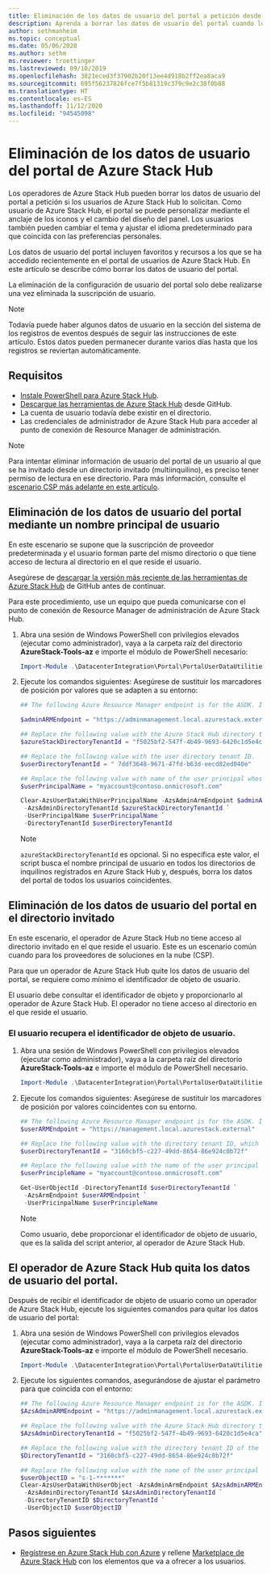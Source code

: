 ```yaml
---
title: Eliminación de los datos de usuario del portal a petición desde Azure Stack Hub
description: Aprenda a borrar los datos de usuario del portal cuando lo soliciten los usuarios de Azure Stack Hub.
author: sethmanheim
ms.topic: conceptual
ms.date: 05/06/2020
ms.author: sethm
ms.reviewer: troettinger
ms.lastreviewed: 09/10/2019
ms.openlocfilehash: 3821eced3f37902b20f13ee4d918b2ff2ea8aca9
ms.sourcegitcommit: 695f56237826fce7f5b81319c379c9e2c38f0b88
ms.translationtype: HT
ms.contentlocale: es-ES
ms.lasthandoff: 11/12/2020
ms.locfileid: "94545098"
---
```

# <a name="clear-portal-user-data-from-azure-stack-hub"></a>Eliminación de los datos de usuario del portal de Azure Stack Hub

Los operadores de Azure Stack Hub pueden borrar los datos de usuario del portal a petición si los usuarios de Azure Stack Hub lo solicitan. Como usuario de Azure Stack Hub, el portal se puede personalizar mediante el anclaje de los iconos y el cambio del diseño del panel. Los usuarios también pueden cambiar el tema y ajustar el idioma predeterminado para que coincida con las preferencias personales.

Los datos de usuario del portal incluyen favoritos y recursos a los que se ha accedido recientemente en el portal de usuarios de Azure Stack Hub. En este artículo se describe cómo borrar los datos de usuario del portal.

La eliminación de la configuración de usuario del portal solo debe realizarse una vez eliminada la suscripción de usuario.

> [!NOTE]
> Todavía puede haber algunos datos de usuario en la sección del sistema de los registros de eventos después de seguir las instrucciones de este artículo. Estos datos pueden permanecer durante varios días hasta que los registros se reviertan automáticamente.

## <a name="requirements"></a>Requisitos

- [Instale PowerShell para Azure Stack Hub](powershell-install-az-module.md).
- [Descargue las herramientas de Azure Stack Hub](azure-stack-powershell-download.md) desde GitHub.
- La cuenta de usuario todavía debe existir en el directorio.
- Las credenciales de administrador de Azure Stack Hub para acceder al punto de conexión de Resource Manager de administración.

> [!NOTE]
> Para intentar eliminar información de usuario del portal de un usuario al que se ha invitado desde un directorio invitado (multiinquilino), es preciso tener permiso de lectura en ese directorio. Para más información, consulte el [escenario CSP más adelante en este artículo](#clear-portal-user-data-in-guest-directory).

## <a name="clear-portal-user-data-using-a-user-principal-name"></a>Eliminación de los datos de usuario del portal mediante un nombre principal de usuario

En este escenario se supone que la suscripción de proveedor predeterminada y el usuario forman parte del mismo directorio o que tiene acceso de lectura al directorio en el que reside el usuario.

Asegúrese de [descargar la versión más reciente de las herramientas de Azure Stack Hub](azure-stack-powershell-download.md) de GitHub antes de continuar.

Para este procedimiento, use un equipo que pueda comunicarse con el punto de conexión de Resource Manager de administración de Azure Stack Hub.

1. Abra una sesión de Windows PowerShell con privilegios elevados (ejecutar como administrador), vaya a la carpeta raíz del directorio **AzureStack-Tools-az** e importe el módulo de PowerShell necesario:

   ```powershell
   Import-Module .\DatacenterIntegration\Portal\PortalUserDataUtilities.psm1
   ```

2. Ejecute los comandos siguientes: Asegúrese de sustituir los marcadores de posición por valores que se adapten a su entorno:

   ```powershell
   ## The following Azure Resource Manager endpoint is for the ASDK. If you are in a multinode environment, contact your operator or service provider to get the endpoint.

   $adminARMEndpoint = "https://adminmanagement.local.azurestack.external"

   ## Replace the following value with the Azure Stack Hub directory tenant ID.
   $azureStackDirectoryTenantId = "f5025bf2-547f-4b49-9693-6420c1d5e4ca"

   ## Replace the following value with the user directory tenant ID.
   $userDirectoryTenantId = " 7ddf3648-9671-47fd-b63d-eecd82ed040e"

   ## Replace the following value with name of the user principal whose portal user data is to be cleared.
   $userPrincipalName = "myaccount@contoso.onmicrosoft.com"

   Clear-AzsUserDataWithUserPrincipalName -AzsAdminArmEndpoint $adminARMEndpoint `
    -AzsAdminDirectoryTenantId $azureStackDirectoryTenantId `
    -UserPrincipalName $userPrincipalName `
    -DirectoryTenantId $userDirectoryTenantId
   ```

   > [!NOTE]
   > `azureStackDirectoryTenantId` es opcional. Si no especifica este valor, el script busca el nombre principal de usuario en todos los directorios de inquilinos registrados en Azure Stack Hub y, después, borra los datos del portal de todos los usuarios coincidentes.

## <a name="clear-portal-user-data-in-guest-directory"></a>Eliminación de los datos de usuario del portal en el directorio invitado

En este escenario, el operador de Azure Stack Hub no tiene acceso al directorio invitado en el que reside el usuario. Este es un escenario común cuando para los proveedores de soluciones en la nube (CSP).

Para que un operador de Azure Stack Hub quite los datos de usuario del portal, se requiere como mínimo el identificador de objeto de usuario.

El usuario debe consultar el identificador de objeto y proporcionarlo al operador de Azure Stack Hub. El operador no tiene acceso al directorio en el que reside el usuario.

### <a name="user-retrieves-the-user-object-id"></a>El usuario recupera el identificador de objeto de usuario.

1. Abra una sesión de Windows PowerShell con privilegios elevados (ejecutar como administrador), vaya a la carpeta raíz del directorio **AzureStack-Tools-az** e importe el módulo de PowerShell necesario.

   ```powershell
   Import-Module .\DatacenterIntegration\Portal\PortalUserDataUtilities.psm1
   ```

2. Ejecute los comandos siguientes: Asegúrese de sustituir los marcadores de posición por valores coincidentes con su entorno.

   ```powershell
   ## The following Azure Resource Manager endpoint is for the ASDK. If you are in a multinode environment, contact your operator or service provider to get the endpoint.
   $userARMEndpoint = "https://management.local.azurestack.external"

   ## Replace the following value with the directory tenant ID, which contains the user account.
   $userDirectoryTenantId = "3160cbf5-c227-49dd-8654-86e924c0b72f"

   ## Replace the following value with the name of the user principal whose portal user data is to be cleared.
   $userPrincipleName = "myaccount@contoso.onmicrosoft.com"

   Get-UserObjectId -DirectoryTenantId $userDirectoryTenantId `
    -AzsArmEndpoint $userARMEndpoint `
    -UserPricinpalName $userPrincipleName
   ```

   > [!NOTE]
   > Como usuario, debe proporcionar el identificador de objeto de usuario, que es la salida del script anterior, al operador de Azure Stack Hub.

## <a name="azure-stack-hub-operator-removes-the-portal-user-data"></a>El operador de Azure Stack Hub quita los datos de usuario del portal.

Después de recibir el identificador de objeto de usuario como un operador de Azure Stack Hub, ejecute los siguientes comandos para quitar los datos de usuario del portal:

1. Abra una sesión de Windows PowerShell con privilegios elevados (ejecutar como administrador), vaya a la carpeta raíz del directorio **AzureStack-Tools-az** e importe el módulo de PowerShell necesario.

   ```powershell
   Import-Module .\DatacenterIntegration\Portal\PortalUserDataUtilities.psm1
   ```

2. Ejecute los siguientes comandos, asegurándose de ajustar el parámetro para que coincida con el entorno:

   ```powershell
   ## The following Azure Resource Manager endpoint is for the ASDK. If you are in a multinode environment, contact your operator or service provider to get the endpoint.
   $AzsAdminARMEndpoint = "https://adminmanagement.local.azurestack.external"

   ## Replace the following value with the Azure Stack Hub directory tenant ID.
   $AzsAdminDirectoryTenantId = "f5025bf2-547f-4b49-9693-6420c1d5e4ca"

   ## Replace the following value with the directory tenant ID of the user to clear.
   $DirectoryTenantId = "3160cbf5-c227-49dd-8654-86e924c0b72f"

   ## Replace the following value with the name of the user principal whose portal user data is to be cleared.
   $userObjectID = "s-1-*******"
   Clear-AzsUserDataWithUserObject -AzsAdminArmEndpoint $AzsAdminARMEndpoint `
    -AzsAdminDirectoryTenantId $AzsAdminDirectoryTenantId `
    -DirectoryTenantID $DirectoryTenantId `
    -UserObjectID $userObjectID `
   ```

## <a name="next-steps"></a>Pasos siguientes

- [Regístrese en Azure Stack Hub con Azure](azure-stack-registration.md) y rellene [Marketplace de Azure Stack Hub](azure-stack-marketplace.md) con los elementos que va a ofrecer a los usuarios.
